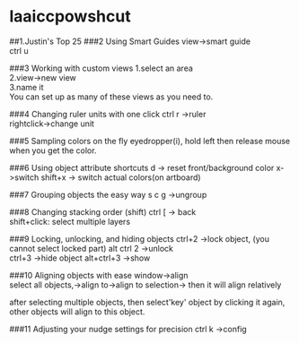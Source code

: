 # laaiccpowshcut
##1.Justin's Top 25
###2 Using Smart Guides
view->smart guide  
ctrl u



###3 Working with custom views
1.select an area  
2.view->new view  
3.name it  
You can set up as many of these views as you need to.


###4 Changing ruler units with one click
ctrl r ->ruler  
rightclick->change unit


###5 Sampling colors on the fly
eyedropper(i), hold left then release mouse when you get the color.


###6 Using object attribute shortcuts
d -> reset front/background color x->switch   shift+x -> switch actual colors(on artboard)


###7 Grouping objects the easy way
s c g ->ungroup


###8 Changing stacking order
(shift) ctrl [   -> back  
shift+click: select multiple layers


###9 Locking, unlocking, and hiding objects
ctrl+2 ->lock object, (you cannot select locked part) alt ctrl 2 ->unlock  
ctrl+3 ->hide object  alt+ctrl+3 ->show

###10 Aligning objects with ease
window->align  
select all objects,->align to->align to selection-> then it will align relatively  

after selecting multiple objects, then select'key' object by clicking it again, other objects will align to this object.


###11 Adjusting your nudge settings for precision
ctrl k ->config
